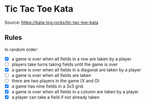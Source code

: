 # Tic Tac Toe Kata

Source: https://kata-log.rocks/tic-tac-toe-kata

## Rules

In random order:

-[X] a game is over when all fields in a row are taken by a player
-[ ] players take turns taking fields until the game is over
-[X] a game is over when all fields in a diagonal are taken by a player
-[ ] a game is over when all fields are taken
-[ ] there are two players in the game (X and O)
-[X] a game has nine fields in a 3x3 grid
-[X] a game is over when all fields in a column are taken by a player
-[X] a player can take a field if not already taken
